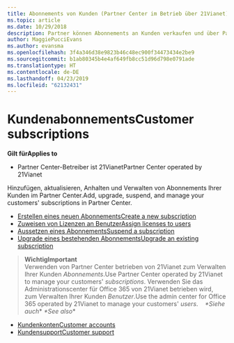 ```yaml
---
title: Abonnements von Kunden (Partner Center im Betrieb über 21Vianet)
ms.topic: article
ms.date: 10/29/2018
description: Partner können Abonnements an Kunden verkaufen und über Partner Center verwalten.
author: MaggiePucciEvans
ms.author: evansma
ms.openlocfilehash: 3f4a346d38e9823b46c48ec900f34473434e2be9
ms.sourcegitcommit: b1ab80345b4e4af649fb8cc51d96d798e0791ade
ms.translationtype: HT
ms.contentlocale: de-DE
ms.lasthandoff: 04/23/2019
ms.locfileid: "62132431"
---
```

# <a name="customer-subscriptions"></a><span data-ttu-id="8136a-103">Kundenabonnements</span><span class="sxs-lookup"><span data-stu-id="8136a-103">Customer subscriptions</span></span>

<span data-ttu-id="8136a-104">**Gilt für**</span><span class="sxs-lookup"><span data-stu-id="8136a-104">**Applies to**</span></span>

-   <span data-ttu-id="8136a-105">Partner Center-Betreiber ist 21Vianet</span><span class="sxs-lookup"><span data-stu-id="8136a-105">Partner Center operated by 21Vianet</span></span>


<span data-ttu-id="8136a-106">Hinzufügen, aktualisieren, Anhalten und Verwalten von Abonnements Ihrer Kunden im Partner Center.</span><span class="sxs-lookup"><span data-stu-id="8136a-106">Add, upgrade, suspend, and manage your customers' subscriptions in Partner Center.</span></span>

-   [<span data-ttu-id="8136a-107">Erstellen eines neuen Abonnements</span><span class="sxs-lookup"><span data-stu-id="8136a-107">Create a new subscription</span></span>](create-a-new-subscription.md)
-   [<span data-ttu-id="8136a-108">Zuweisen von Lizenzen an Benutzer</span><span class="sxs-lookup"><span data-stu-id="8136a-108">Assign licenses to users</span></span>](assign-licenses-to-users.md)
-   [<span data-ttu-id="8136a-109">Aussetzen eines Abonnements</span><span class="sxs-lookup"><span data-stu-id="8136a-109">Suspend a subscription</span></span>](suspend-a-subscription.md)
-   [<span data-ttu-id="8136a-110">Upgrade eines bestehenden Abonnements</span><span class="sxs-lookup"><span data-stu-id="8136a-110">Upgrade an existing subscription</span></span>](add-licenses-or-services-to-an-existing-subscription.md)

><span data-ttu-id="8136a-111">**Wichtig**</span><span class="sxs-lookup"><span data-stu-id="8136a-111">**Important**</span></span><br><span data-ttu-id="8136a-112">Verwenden von Partner Center betrieben von 21Vianet zum Verwalten Ihrer Kunden *Abonnements*.</span><span class="sxs-lookup"><span data-stu-id="8136a-112">Use Partner Center operated by 21Vianet to manage your customers' *subscriptions*.</span></span> <span data-ttu-id="8136a-113">Verwenden Sie das Administrationscenter für Office 365 von 21Vianet betrieben wird, zum Verwalten Ihrer Kunden *Benutzer*.</span><span class="sxs-lookup"><span data-stu-id="8136a-113">Use the admin center for Office 365 operated by 21Vianet to manage your customers' *users*.</span></span> 
 
<span data-ttu-id="8136a-114"> *\*Siehe auch**</span><span class="sxs-lookup"><span data-stu-id="8136a-114"> *\*See also**</span></span>

-   [<span data-ttu-id="8136a-115">Kundenkonten</span><span class="sxs-lookup"><span data-stu-id="8136a-115">Customer accounts</span></span>](customer-accounts.md)
-   [<span data-ttu-id="8136a-116">Kundensupport</span><span class="sxs-lookup"><span data-stu-id="8136a-116">Customer support</span></span>](customer-support.md)




